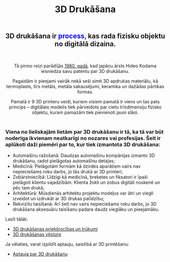 

<html>
<head>

</head>
<body>
<h1><center>3D Drukāšana</center></h1>
<center><h2><br>3D drukāšana ir <font color="blue">process</font>, kas rada fizisku objektu no digitālā dizaina.</h2><br> <p><div>Tā pirmo reizi parādījās <a href="3D drukāšanas vēsture.html"><abbr title="3D drukāšanas vēsture">1980. gadā</abbr></a>, 
kad japāņu ārsts Hideo Kodama iesniedza savu patentu
par 3D drukāšanu.</div></p> <p><div>Pagaidām ir pieejami vairāk nekā seši simti 3D apdrukas materiālu, kā termoplasts, tīrs
metāls, metāla sakausējumi, keramika un dažādas pārtikas formas.</div></p>
<p><div>Pamatā ir 9 3D printeru veidi, kuriem visiem pamatā ir viens un tas pats princips – digitālais
modelis tiek pārveidots par cietu trīsdimensiju fizisko objektu, kuram pamazām tiek pievienoti jauni
slāņi.</div> </p></center>
<h3><br>Viena no lieliskajām lietām par 3D drukāšanu ir tā, ka tā var būt noderīga ikvienam
neatkarīgi no nozares vai profesijas. Šeit ir aplūkoti daži piemēri par to, kur tiek izmantota 3D
drukāšana:<br></h3>
<ul>
<li>Automašīnu ražošanā: Daudzas automašīnu kompānijas izmanto 3D drukāšanu, radot
pielāgotas automašīnu detaļas;</li>
<li>Medicīnā: Pielāgotām formām kā dzirdes aparātiem vairs nav nepieciešams roku darbs, jo
tās drukā ar 3D printeri;</li>
<li>Zobārstniecībā: Līdzīgi kā medicīnā, breketes un fiksatori ir īpaši pielāgoti klientu
vajadzībām. Klienta žokli un zobus digitāli noskenē un pēc tam drukā;</li>
<li>Arhitektūrā: Mūsdienās arhitektu projektu modeļus var ātri un viegli izveidot un izdrukāt ar
3D drukas palīdzību;</li>
<li>Rekvizītu taisīšanā: Arī šeit nav vairs nepieciešams roku darbs, jo 3D drukāšana aksesuāru
taisīšanu padara daudz vieglāku un pieejamāku.</li>
</ul>
Lasīt tālāk:
<ul>
<li><a href="3D drukāšanas priekšrocības un trūkumi.html">3D drukāšanas priekšrocības un trūkumi</a></li>
<li><a href="3D drukāšanas vēsture.html">3D drukāšanas vēsture</a></li>
</ul>
Ja vēlaties, varat izpildīt aptauju, saistībā ar 3D printēšanu:
<ul>
<li><a href="Aptauja par 3D drukāšanu.html">Aptauja par 3D drukāšanu</a></li>
</ul>
</body>
</html>
